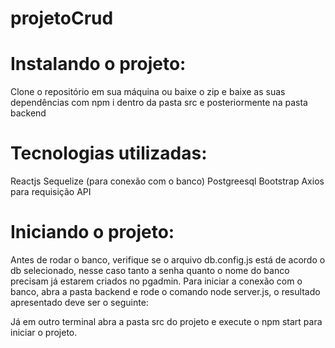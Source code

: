 # projetoCrud

# Instalando o projeto:

Clone o repositório em sua máquina ou baixe o zip e baixe as suas dependências com npm i dentro da pasta src e posteriormente na pasta backend

# Tecnologias utilizadas:
Reactjs
Sequelize (para conexão com o banco)
Postgreesql
Bootstrap
Axios para requisição API
# Iniciando o projeto:
Antes de rodar o banco, verifique se o arquivo db.config.js está de acordo o db selecionado, nesse caso tanto a senha quanto o nome do banco precisam já estarem criados no pgadmin.
Para iniciar a conexão com o banco, abra a pasta backend e rode o comando node server.js, o resultado apresentado deve ser o seguinte:



Já em outro terminal abra a pasta src do projeto e execute o npm start para iniciar o projeto.




